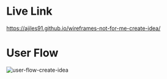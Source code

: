 # Live Link
https://ajiles91.github.io/wireframes-not-for-me-create-idea/

# User Flow
![user-flow-create-idea](https://user-images.githubusercontent.com/15656643/64931732-66f23c80-d808-11e9-9d6c-ac4460ae84b8.jpg)
